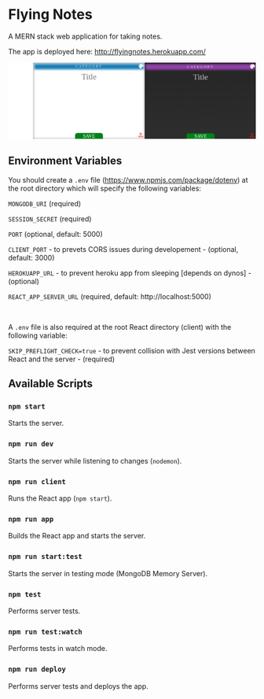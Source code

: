 # Flying Notes

A MERN stack web application for taking notes.

The app is deployed here: http://flyingnotes.herokuapp.com/

![Notes](/images/notes.png)

## Environment Variables

You should create a `.env` file (https://www.npmjs.com/package/dotenv) at the root directory which will specify the following variables:

`MONGODB_URI` (required)

`SESSION_SECRET` (required)

`PORT` (optional, default: 5000)

`CLIENT_PORT` - to prevets CORS issues during developement - (optional, default: 3000)

`HEROKUAPP_URL` - to prevent heroku app from sleeping [depends on dynos] - (optional)

`REACT_APP_SERVER_URL` (required, default: http://localhost:5000)

</br>

A `.env` file is also required at the root React directory (client) with the following variable:

`SKIP_PREFLIGHT_CHECK=true` - to prevent collision with Jest versions between React and the server - (required)

## Available Scripts

### `npm start`

Starts the server.

### `npm run dev`

Starts the server while listening to changes (`nodemon`).

### `npm run client`

Runs the React app (`npm start`).

### `npm run app`

Builds the React app and starts the server.

### `npm run start:test`

Starts the server in testing mode (MongoDB Memory Server).

### `npm test`

Performs server tests.

### `npm run test:watch`

Performs tests in watch mode.

### `npm run deploy`

Performs server tests and deploys the app.
